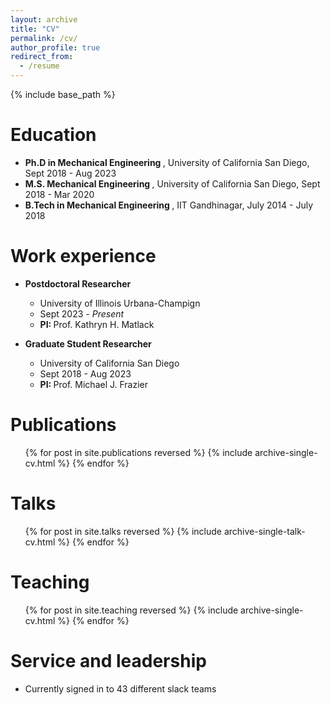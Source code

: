 ```yaml
---
layout: archive
title: "CV"
permalink: /cv/
author_profile: true
redirect_from:
  - /resume
---
```


{% include base_path %}

Education
======
* <b> Ph.D in Mechanical Engineering </b>, University of California San Diego, Sept 2018 - Aug 2023
* <b> M.S. Mechanical Engineering </b>, University of California San Diego, Sept 2018 - Mar 2020
* <b> B.Tech in Mechanical Engineering </b>, IIT Gandhinagar, July 2014 - July 2018

Work experience
======
* <b> Postdoctoral Researcher </b>
  * University of Illinois Urbana-Champign
  * Sept 2023 - <i> Present </i>
  * <b> PI: </b> Prof. Kathryn H. Matlack

* <b> Graduate Student Researcher </b>
  * University of California San Diego
  * Sept 2018 - Aug 2023
  * <b> PI: </b> Prof. Michael J. Frazier
  
<!-- * <b> Graduate Teaching Assistant </b>
  * University of California San Diego
  * Jan 2020 - Jul 2023
  * <b> Courses: </b> Dynamics and Vibrations (Winter 2022); Fundamentals of Solid Mechanics II (Spring 2020, 2021 and 2022, Winter 2023); Finite Element Methods (Winter 2020 and 2021); Solid Mechanics and Materials (Fall 2020 and 2021).
  
* <b> Undergraduate Teaching Assistant </b>
  * IIT Gandhinagar
  * Jan 2018 - May 2018
  * <b> Courses: </b> Industrial Engineering & Operations Research (Spring 2018). -->

<!-- Skills
======
* Skill 1
* Skill 2
  * Sub-skill 2.1
  * Sub-skill 2.2
  * Sub-skill 2.3
* Skill 3 -->

Publications
======
  <ul>{% for post in site.publications reversed %}
    {% include archive-single-cv.html %}
  {% endfor %}</ul>
  
Talks
======
  <ul>{% for post in site.talks reversed %}
    {% include archive-single-talk-cv.html  %}
  {% endfor %}</ul>
  
Teaching
======
  <ul>{% for post in site.teaching reversed %}
    {% include archive-single-cv.html %}
  {% endfor %}</ul>
  
Service and leadership
======
* Currently signed in to 43 different slack teams
